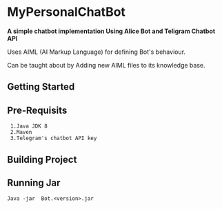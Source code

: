 MyPersonalChatBot
=====================

**A simple chatbot implementation Using Alice Bot and Teligram Chatbot API**

Uses AIML (AI Markup Language) for defining Bot's behaviour.

Can be taught about by Adding new AIML files to its knowledge base.

Getting Started
---------------
  
  Pre-Requisits 
  ---------
  
     1.Java JDK 8
     2.Maven 
     3.Telegram's chatbot API key

Building Project 
 ---------

 
 
Running Jar 
 ---------
    Java -jar  Bot.<version>.jar
  
  
  
   


